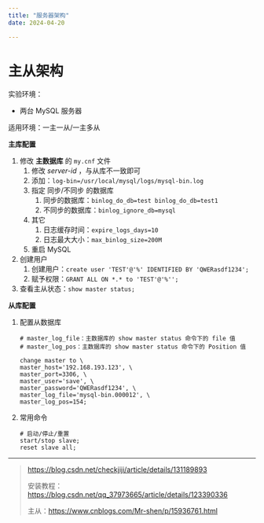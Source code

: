```yaml
---
title: "服务器架构"
date: 2024-04-20

---
```


# 主从架构

实验环境：

- 两台 MySQL 服务器

适用环境：一主一从/一主多从

**主库配置**

1. 修改 **主数据库** 的 `my.cnf` 文件
   1. 修改 *server-id* ，与从库不一致即可
   2. 添加：`log-bin=/usr/local/mysql/logs/mysql-bin.log`
   3. 指定 同步/不同步 的数据库
      1. 同步的数据库：`binlog_do_db=test binlog_do_db=test1`
      2. 不同步的数据库：`binlog_ignore_db=mysql`
   4. 其它
      1. 日志缓存时间：`expire_logs_days=10`
      2. 日志最大大小：`max_binlog_size=200M`
   5. 重启 MySQL
2. 创建用户
   1. 创建用户：`create user 'TEST'@'%' IDENTIFIED BY 'QWERasdf1234';`
   2. 赋予权限：`GRANT ALL ON *.* to 'TEST'@'%'';`
3. 查看主从状态：`show master status;`

**从库配置**

1. 配置从数据库

   ```mysql
   # master_log_file：主数据库的 show master status 命令下的 file 值
   # master_log_pos：主数据库的 show master status 命令下的 Position 值
   
   change master to \
   master_host='192.168.193.123', \
   master_port=3306, \
   master_user='save', \
   master_password='QWERasdf1234', \
   master_log_file='mysql-bin.000012', \
   master_log_pos=154;
   ```

2. 常用命令

   ```mysql
   # 启动/停止/重置
   start/stop slave;
   reset slave all;
   ```

---
> https://blog.csdn.net/checkjiji/article/details/131189893
>
> 安装教程：https://blog.csdn.net/qq_37973665/article/details/123390336
>
> 主从：https://www.cnblogs.com/Mr-shen/p/15936761.html
